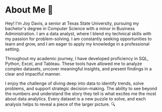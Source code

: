 # About Me 🌟
Hey! I'm Joy Davis, a senior at Texas State University, pursuing my bachelor's degree in Computer Science with a minor in Business Administration. I am a data analyst, where I blend my technical skills with my passion for problem-solving. I am constantly seeking opportunities to learn and grow, and I am eager to apply my knowledge in a professional setting.

Throughout my academic journey, I have developed proficiency in SQL, Python, Excel, and Tableau. These tools have allowed me to analyze complex datasets, uncover meaningful insights, and present findings in a clear and impactful manner.

I enjoy the challenge of diving deep into data to identify trends, solve problems, and support strategic decision-making. The ability to see beyond the numbers and understand the story they tell is what excites me the most about data analytics. Every dataset is a new puzzle to solve, and each analysis helps to reveal a piece of the larger picture. 🔍
